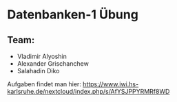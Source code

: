 # Datenbanken-1 Übung

## Team:
<ul>
  <li>Vladimir Alyoshin</li>
  <li>Alexander Grischanchew</li>
  <li>Salahadin Diko</li>
</ul>

Aufgaben findet man hier: https://www.iwi.hs-karlsruhe.de/nextcloud/index.php/s/AfYSJPPYRMRf8WD
